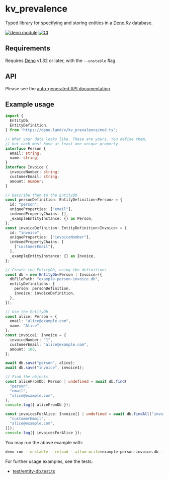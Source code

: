 # kv_prevalence

Typed library for specifying and storing entities in a
[Deno.Kv](https://deno.com/kv) database.

[![deno module](https://shield.deno.dev/x/kv_prevalence)](https://deno.land/x/kv_prevalence)
[![CI](https://github.com/hugojosefson/deno-kv-prevalence/actions/workflows/ci.yaml/badge.svg)](https://github.com/hugojosefson/deno-kv-prevalence/actions/workflows/ci.yaml)

## Requirements

Requires [Deno](https://deno.land/) v1.32 or later, with the `--unstable` flag.

## API

Please see the
[auto-generated API documentation](https://deno.land/x/kv_prevalence?doc).

## Example usage

```typescript
import {
  EntityDb,
  EntityDefinition,
} from "https://deno.land/x/kv_prevalence/mod.ts";

// What your data looks like. These are yours. You define them,
// but each must have at least one unique property.
interface Person {
  email: string;
  name: string;
}
interface Invoice {
  invoiceNumber: string;
  customerEmail: string;
  amount: number;
}

// Describe them to the EntityDb
const personDefinition: EntityDefinition<Person> = {
  id: "person",
  uniqueProperties: ["email"],
  indexedPropertyChains: [],
  _exampleEntityInstance: {} as Person,
};
const invoiceDefinition: EntityDefinition<Invoice> = {
  id: "invoice",
  uniqueProperties: ["invoiceNumber"],
  indexedPropertyChains: [
    ["customerEmail"],
  ],
  _exampleEntityInstance: {} as Invoice,
};

// Create the EntityDb, using the definitions
const db = new EntityDb<Person | Invoice>({
  dbFilePath: "example-person-invoice.db",
  entityDefinitions: {
    person: personDefinition,
    invoice: invoiceDefinition,
  },
});

// Use the EntityDb
const alice: Person = {
  email: "alice@example.com",
  name: "Alice",
};
const invoice1: Invoice = {
  invoiceNumber: "1",
  customerEmail: "alice@example.com",
  amount: 100,
};

await db.save("person", alice);
await db.save("invoice", invoice1);

// Find the objects
const aliceFromDb: Person | undefined = await db.find(
  "person",
  "email",
  "alice@example.com",
);
console.log({ aliceFromDb });

const invoicesForAlice: Invoice[] | undefined = await db.findAll("invoice", [[
  "customerEmail",
  "alice@example.com",
]]);
console.log({ invoicesForAlice });
```

You may run the above example with:

```sh
deno run --unstable --reload --allow-write=example-person-invoice.db --allow-read=example-person-invoice.db https://deno.land/x/kv_prevalence/readme/person-invoice.ts
```

For further usage examples, see the tests:

- [test/entity-db.test.ts](test/entity-db.test.ts)
